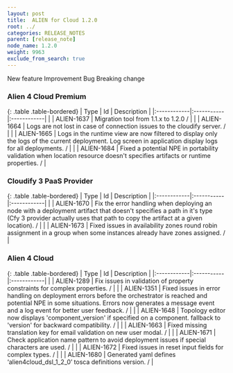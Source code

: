```yaml
---
layout: post
title:  ALIEN for Cloud 1.2.0
root: ../
categories: RELEASE_NOTES
parent: [release_note]
node_name: 1.2.0
weight: 9963
exclude_from_search: true
---
```





<i class="fa fa-plus text-success"></i> New feature <i class="fa fa-level-up text-primary"></i> Improvement  <i class="fa fa-bug text-danger"></i> Bug <i class="fa fa-exclamation-triangle text-warning"></i> Breaking change


### Alien 4 Cloud Premium



  {: .table .table-bordered}
  | Type        | Id         | Description |
  |:------------|:-----------|:------------|
    |  <i class="fa fa-plus text-success"></i> | ALIEN-1637 | Migration tool from 1.1.x to 1.2.0 /  |
        |  <i class="fa fa-bug text-danger"></i> | ALIEN-1664 | Logs are not lost in case of connection issues to the cloudify server. /  |
    |  <i class="fa fa-bug text-danger"></i> | ALIEN-1665 | Logs in the runtime view are now filtered to display only the logs of the current deployment. Log screen in application display logs for all deployments. /  |
    |  <i class="fa fa-bug text-danger"></i> | ALIEN-1684 | Fixed a potential NPE in portability validation when location resource doesn't specifies artifacts or runtime properties. /  |



### Cloudify 3 PaaS Provider



  {: .table .table-bordered}
  | Type        | Id         | Description |
  |:------------|:-----------|:------------|
        |  <i class="fa fa-bug text-danger"></i> | ALIEN-1670 | Fix the error handling when deploying an node with a deployment artifact that doesn't specifies a path in it's type (Cfy 3 provider actually uses that path to copy the artifact at a given location). /  |
    |  <i class="fa fa-bug text-danger"></i> | ALIEN-1673 | Fixed issues in availability zones round robin assignment in a group when some instances already have zones assigned. /  |



### Alien 4 Cloud



  {: .table .table-bordered}
  | Type        | Id         | Description |
  |:------------|:-----------|:------------|
        |  <i class="fa fa-bug text-danger"></i> | ALIEN-1289 | Fix issues in validation of property constraints for complex properties. /  |
    |  <i class="fa fa-bug text-danger"></i> | ALIEN-1351 | Fixed issues in error handling on deployment errors before the orchestrator is reached and potential NPE in some situations. Errors now generates a message event and a log event for better user feedback. /  |
    |  <i class="fa fa-bug text-danger"></i> | ALIEN-1648 | Topology editor now displays 'component_version' if specified on a component. fallback to 'version' for backward compatibility. /  |
    |  <i class="fa fa-bug text-danger"></i> | ALIEN-1663 | Fixed missing translation key for email validation on new user modal. /  |
    |  <i class="fa fa-bug text-danger"></i> | ALIEN-1671 | Check application name pattern to avoid deployment issues if special characters are used. /  |
    |  <i class="fa fa-bug text-danger"></i> | ALIEN-1672 | Fixed issues in reset input fields for complex types. /  |
    |  <i class="fa fa-bug text-danger"></i> | ALIEN-1680 | Generated yaml defines ‘alien4cloud_dsl_1_2_0’ tosca definitions version. /  |
